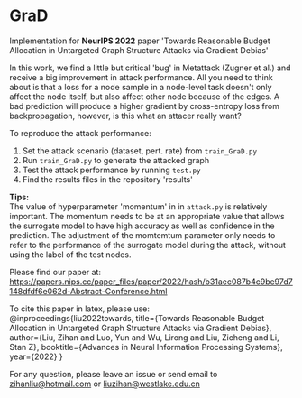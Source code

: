 # GraD
Implementation for **NeurIPS 2022** paper 'Towards Reasonable Budget Allocation in Untargeted Graph Structure Attacks via Gradient Debias'

In this work, we find a little but critical 'bug' in Metattack (Zugner et al.) and receive a big improvement in attack performance. All you need to think about is that a loss for a node sample in a node-level task doesn't only affect the node itself, but also affect other node because of the edges. A bad prediction will produce a higher gradient by cross-entropy loss from backpropagation, however, is this what an attacer really want?

To reproduce the attack performance:
1. Set the attack scenario (dataset, pert. rate) from ```train_GraD.py```
2. Run ```train_GraD.py``` to generate the attacked graph
3. Test the attack performance by running ```test.py```
4. Find the results files in the repository 'results'

**Tips:**  
The value of hyperparameter 'momentum' in <class GraD> in ```attack.py``` is relatively important. The momentum needs to be at an appropriate value that allows the surrogate model to have high accuracy as well as confidence in the prediction. The adjustment of the momtemtum parameter only needs to refer to the performance of the surrogate model during the attack, without using the label of the test nodes.

Please find our paper at:
https://papers.nips.cc/paper_files/paper/2022/hash/b31aec087b4c9be97d7148dfdf6e062d-Abstract-Conference.html

To cite this paper in latex, please use:  
@inproceedings{liu2022towards,
  title={Towards Reasonable Budget Allocation in Untargeted Graph Structure Attacks via Gradient Debias},
  author={Liu, Zihan and Luo, Yun and Wu, Lirong and Liu, Zicheng and Li, Stan Z},
  booktitle={Advances in Neural Information Processing Systems},
  year={2022}
}

For any question, please leave an issue or send email to zihanliu@hotmail.com or liuzihan@westlake.edu.cn
